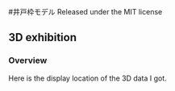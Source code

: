 #井戸枠モデル
Released under the MIT license
## 3D exhibition
### Overview
Here is the display location of the 3D data I got.
